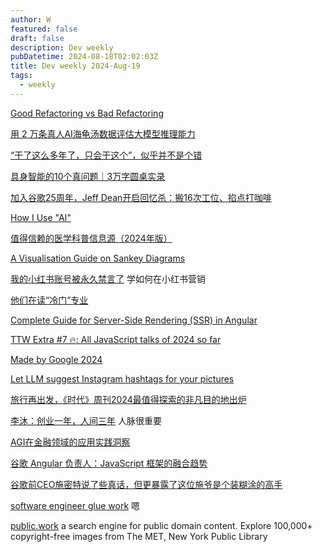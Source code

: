 ```yaml
---
author: W
featured: false
draft: false
description: Dev weekly
pubDatetime: 2024-08-18T02:02:03Z
title: Dev weekly 2024-Aug-19
tags:
  - weekly
---
```


[Good Refactoring vs Bad Refactoring](https://www.builder.io/blog/good-vs-bad-refactoring)

[用 2 万条真人AI海龟汤数据评估大模型推理能力](https://mazzzystar.github.io/2024/08/09/turtle-benchmark-zh/)

[“干了这么多年了，只会干这个”，似乎并不是个错](https://mp.weixin.qq.com/s/oRNNRtxpR4MJ-ETtjGhiFw)

[具身智能的10个真问题｜3万字圆桌实录](https://mp.weixin.qq.com/s/peIi0YOJGKFV3fpLURDyyQ)

[加入谷歌25周年，Jeff Dean开启回忆杀：搬16次工位、掐点打咖啡](https://www.jiqizhixin.com/articles/2024-08-12-7)

[How I Use "AI"](https://nicholas.carlini.com/writing/2024/how-i-use-ai.html)

[值得信赖的医学科普信息源（2024年版）](https://mp.weixin.qq.com/s/Gr2MsfBoYjhCFRfQxO5u1w)

[A Visualisation Guide on Sankey Diagrams](https://blog.dailydoseofds.com/p/a-visualisation-guide-on-sankey-diagrams)

[我的小红书账号被永久禁言了](https://mp.weixin.qq.com/s/7BlvhY1LsJC2EvOAhK_u5Q) 学如何在小红书营销

[他们在读“冷门”专业](https://mp.weixin.qq.com/s/SMZnYIOwH20Li4ZGrAmTaQ)

[Complete Guide for Server-Side Rendering (SSR) in Angular](https://www.angulararchitects.io/blog/complete-guide-for-server-side-rendering-ssr-in-angular/)

[TTW Extra #7 🔥: All JavaScript talks of 2024 so far](https://techtalksweekly.substack.com/p/ttw-extra-7-all-javascript-talks)

[Made by Google 2024](https://blog.google/products/platforms-devices/made-by-google-2024-collection/)

[Let LLM suggest Instagram hashtags for your pictures](https://glaforge.dev/posts/2024/08/12/let-llm-suggest-instagram-hashtags/)

[旅行再出发，《时代》周刊2024最值得探索的非凡目的地出炉](https://mp.weixin.qq.com/s/0oLp3KmMImAmwufjyLlHSg)

[李沐：创业一年，人间三年](https://www.jiqizhixin.com/articles/2024-08-15) 人脉很重要

[AGI在金融领域的应用实践洞察](https://www.infoq.cn/minibook/IW0BHdxm0aTamrEDuefI)

[谷歌 Angular 负责人：JavaScript 框架的融合趋势](https://www.infoq.cn/article/rjblxXCSzfDvx7x6kIuQ)

[谷歌前CEO施密特说了些真话，但更暴露了这位施爷是个装糊涂的高手](https://mp.weixin.qq.com/s/GtZlvD0wKOyiWYdECaXqEA)

[software engineer glue work](https://noidea.dog/glue) 嗯

[public.work](https://public.work/) a search engine for public domain content. Explore 100,000+ copyright-free images from The MET, New York Public Library

[]()

[]()

[]()

[]()

[]()

[]()

[]()

[]()

[]()

[]()

[]()

[]()

[]()

[]()

[]()

[]()

[]()

[]()

[]()

[]()

[]()

[]()

[]()

[]()

[]()

[]()

[]()

[]()

[]()

[]()

[]()

[]()

[]()

[]()

[]()

[]()

[]()

[]()

[]()

[]()

[]()

[]()

[]()

[]()

[]()

[]()

[]()

[]()

[]()

[]()

[]()

[]()

[]()

[]()

[]()

[]()

[]()

[]()

[]()

[]()

[]()

[]()

[]()

[]()

[]()

[]()

[]()

[]()

[]()

[]()

[]()

[]()

[]()

[]()

[]()

[]()

[]()

[]()

[]()

[]()

[]()

[]()

[]()

[]()

[]()

[]()

[]()

[]()

[]()

[]()

[]()

[]()

[]()

[]()

[]()

[]()

[]()

[]()

[]()

[]()
